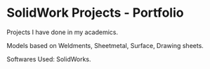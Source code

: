 # SolidWork Projects - Portfolio
Projects I have done in my academics.

Models based on Weldments, Sheetmetal, Surface, Drawing sheets.

Softwares Used: SolidWorks.
